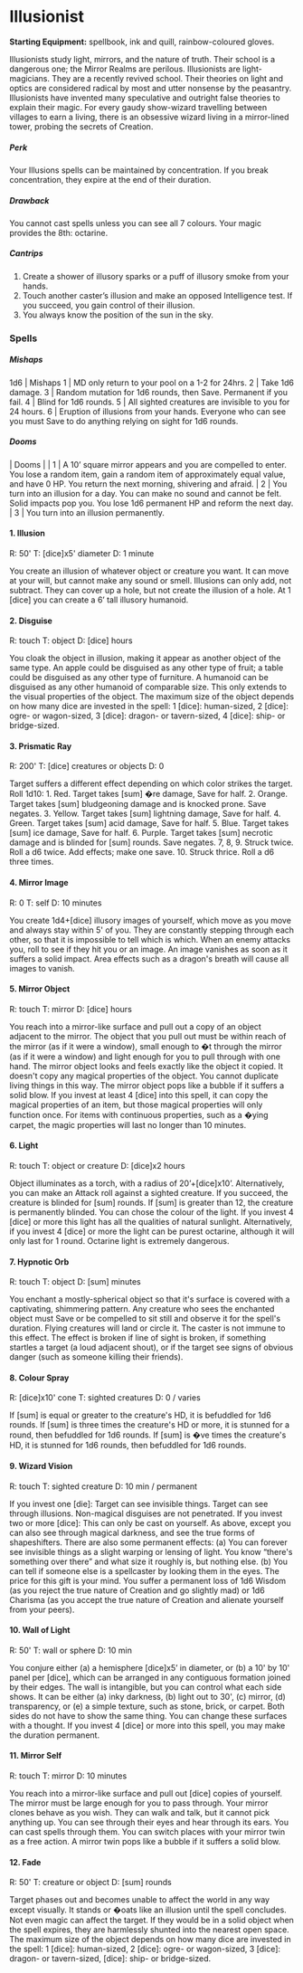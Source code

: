 # Illusionist 

**Starting Equipment:** spellbook, ink and quill, rainbow-coloured
gloves.

Illusionists study light, mirrors, and the nature of truth. Their
school is a dangerous one; the Mirror Realms are perilous.
Illusionists are light-magicians. They are a recently revived
school. Their theories on light and optics are considered radical
by most and utter nonsense by the peasantry. Illusionists have
invented many speculative and outright false theories to explain
their magic. For every gaudy show-wizard travelling between
villages to earn a living, there is an obsessive wizard living in a
mirror-lined tower, probing the secrets of Creation.

##### Perk

Your Illusions spells can be maintained by concentration. If you
break concentration, they expire at the end of their duration.

##### Drawback

You cannot cast spells unless you can see all 7 colours. Your
magic provides the 8th: octarine.

##### Cantrips

1. Create a shower of illusory sparks or a puff of illusory smoke from your hands.
2. Touch another caster’s illusion and make an opposed Intelligence test. If you succeed, you gain control of their illusion.
3. You always know the position of the sun in the sky.

### Spells

##### Mishaps

1d6 | Mishaps
1 | MD only return to your pool on a 1-2 for 24hrs.
2 | Take 1d6 damage.
3 | Random mutation for 1d6 rounds, then Save. Permanent if you fail.
4 | Blind for 1d6 rounds.
5 | All sighted creatures are invisible to you for 24 hours.
6 | Eruption of illusions from your hands. Everyone who can see you must Save to do anything relying on sight for 1d6 rounds.

##### Dooms 

| Dooms |
| 1 | A 10’ square mirror appears and you are compelled to enter. You lose a random item, gain a random item of approximately equal value, and have 0 HP. You return the next morning, shivering and afraid.
| 2 | You turn into an illusion for a day. You can make no sound and cannot be felt. Solid impacts pop you. You lose 1d6 permanent HP and reform the next day.
| 3 | You turn into an illusion permanently.


#### 1. Illusion

R: 50' T: [dice]x5' diameter D: 1 minute

You create an illusion of whatever object or creature you want. It can move at
your will, but cannot make any sound or smell. Illusions can only add, not
subtract. They can cover up a hole, but not create the illusion of a hole. At 1
[dice] you can create a 6’ tall illusory humanoid.

#### 2. Disguise

R: touch T: object D: [dice] hours

You cloak the object in illusion, making it appear as another object of the
same
type. An apple could be disguised as any other type of fruit; a table could be
disguised as any other type of furniture. A humanoid can be disguised as any
other humanoid of comparable size. This only extends to the visual properties
of
the object. The maximum size of the object depends on how many dice are
invested in the spell: 1 [dice]: human-sized, 2 [dice]: ogre- or wagon-sized, 3 [dice]: dragon- or tavern-sized, 4 [dice]: ship- or bridge-sized.

#### 3. Prismatic Ray

R: 200' T: [dice] creatures or objects D: 0

Target suffers a different effect depending on which color strikes the target.
Roll
1d10: 1. Red. Target takes [sum] �re damage, Save for half. 2. Orange. Target
takes [sum] bludgeoning damage and is knocked prone. Save negates. 3.
Yellow. Target takes [sum] lightning damage, Save for half. 4. Green. Target
takes [sum] acid damage, Save for half. 5. Blue. Target takes [sum] ice damage,
Save for half. 6. Purple. Target takes [sum] necrotic damage and is blinded for
[sum] rounds. Save negates. 7, 8, 9. Struck twice. Roll a d6 twice. Add
effects;
make one save. 10. Struck thrice. Roll a d6 three times.

#### 4. Mirror Image

R: 0 T: self D: 10 minutes

You create 1d4+[dice] illusory images of yourself, which move as you move and
always stay within 5' of you. They are constantly stepping through each other,
so
that it is impossible to tell which is which. When an enemy attacks you, roll
to see
if they hit you or an image. An image vanishes as soon as it suffers a solid
impact. Area effects such as a dragon's breath will cause all images to vanish.

#### 5. Mirror Object

R: touch T: mirror D: [dice] hours

You reach into a mirror-like surface and pull out a copy of an object adjacent
to
the mirror. The object that you pull out must be within reach of the mirror (as
if it
were a window), small enough to �t through the mirror (as if it were a window)
and light enough for you to pull through with one hand. The mirror object looks
and feels exactly like the object it copied. It doesn't copy any magical
properties
of the object. You cannot duplicate living things in this way. The mirror
object
pops like a bubble if it suffers a solid blow. If you invest at least 4 [dice]
into this
spell, it can copy the magical properties of an item, but those magical
properties
will only function once. For items with continuous properties, such as a �ying
carpet, the magic properties will last no longer than 10 minutes.

#### 6. Light


R: touch T: object or creature D: [dice]x2 hours

Object illuminates as a torch, with a radius of 20’+[dice]x10’. Alternatively,
you
can make an Attack roll against a sighted creature. If you succeed, the
creature
is blinded for [sum] rounds. If [sum] is greater than 12, the creature is
permanently blinded. You can chose the colour of the light. If you invest 4
[dice]
or more this light has all the qualities of natural sunlight. Alternatively, if
you
invest 4 [dice] or more the light can be purest octarine, although it will only
last
for 1 round. Octarine light is extremely dangerous.

#### 7. Hypnotic Orb

R: touch T: object D: [sum] minutes

You enchant a mostly-spherical object so that it's surface is covered with a
captivating, shimmering pattern. Any creature who sees the enchanted object
must Save or be compelled to sit still and observe it for the spell's duration.
Flying creatures will land or circle it. The caster is not immune to this
effect. The
effect is broken if line of sight is broken, if something startles a target (a
loud
adjacent shout), or if the target see signs of obvious danger (such as someone
killing their friends).

#### 8. Colour Spray

R: [dice]x10' cone T: sighted creatures D: 0 / varies

If [sum] is equal or greater to the creature's HD, it is befuddled for 1d6
rounds. If
[sum] is three times the creature's HD or more, it is stunned for a round, then
befuddled for 1d6 rounds. If [sum] is �ve times the creature's HD, it is
stunned for
1d6 rounds, then befuddled for 1d6 rounds.

#### 9. Wizard Vision

R: touch T: sighted creature D: 10 min / permanent

If you invest one [die]: Target can see invisible things. Target can see
through
illusions. Non-magical disguises are not penetrated.
If you invest two or more [dice]: This can only be cast on yourself. As above,
except you can also see through magical darkness, and see the true forms of
shapeshifters. There are also some permanent effects: (a) You can forever see
invisible things as a slight warping or lensing of light. You know “there's
something over there” and what size it roughly is, but nothing else. (b) You
can
tell if someone else is a spellcaster by looking them in the eyes.
The price for this gift is your mind. You suffer a permanent loss of 1d6 Wisdom
(as you reject the true nature of Creation and go slightly mad) or 1d6 Charisma
(as you accept the true nature of Creation and alienate yourself from your
peers).

#### 10. Wall of Light

R: 50' T: wall or sphere D: 10 min

You conjure either (a) a hemisphere [dice]x5’ in diameter, or (b) a 10' by 10'
panel per [dice], which can be arranged in any contiguous formation joined by
their edges. The wall is intangible, but you can control what each side shows.
It
can be either (a) inky darkness, (b) light out to 30', (c) mirror, (d)
transparency, or
(e) a simple texture, such as stone, brick, or carpet. Both sides do not have
to
show the same thing. You can change these surfaces with a thought. If you
invest 4 [dice] or more into this spell, you may make the duration permanent.

#### 11. Mirror Self

R: touch T: mirror D: 10 minutes

You reach into a mirror-like surface and pull out [dice] copies of yourself.
The
mirror must be large enough for you to pass through. Your mirror clones behave
as you wish. They can walk and talk, but it cannot pick anything up. You can
see
through their eyes and hear through its ears. You can cast spells through them.
You can switch places with your mirror twin as a free action. A mirror twin
pops
like a bubble if it suffers a solid blow.

#### 12. Fade

R: 50' T: creature or object D: [sum] rounds

Target phases out and becomes unable to affect the world in any way except
visually. It stands or �oats like an illusion until the spell concludes. Not
even
magic can affect the target. If they would be in a solid object when the spell
expires, they are harmlessly shunted into the nearest open space. The maximum
size of the object depends on how many dice are invested in the spell: 1 [dice]:
human-sized, 2 [dice]: ogre- or wagon-sized, 3 [dice]: dragon- or tavern-sized, [dice]: ship- or bridge-sized.
